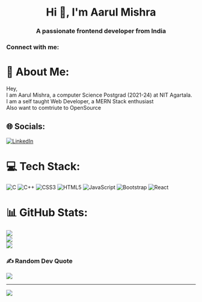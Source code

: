 <h1 align="center">Hi 👋, I'm Aarul Mishra</h1>
<h3 align="center">A passionate frontend developer from India</h3>

<h3 align="left">Connect with me:</h3>
<p align="left">
</p>

# 💫 About Me:
Hey, <br>I am Aarul Mishra, a computer Science Postgrad (2021-24) at NIT Agartala.<br>I am a self taught Web Developer, a MERN Stack enthusiast <br>Also want to comtriute to OpenSource


## 🌐 Socials:
[![LinkedIn](https://img.shields.io/badge/LinkedIn-%230077B5.svg?logo=linkedin&logoColor=white)](https://linkedin.com/in/aarul-mishra-901b24190) 

# 💻 Tech Stack:
![C](https://img.shields.io/badge/c-%2300599C.svg?style=for-the-badge&logo=c&logoColor=white) ![C++](https://img.shields.io/badge/c++-%2300599C.svg?style=for-the-badge&logo=c%2B%2B&logoColor=white) ![CSS3](https://img.shields.io/badge/css3-%231572B6.svg?style=for-the-badge&logo=css3&logoColor=white) ![HTML5](https://img.shields.io/badge/html5-%23E34F26.svg?style=for-the-badge&logo=html5&logoColor=white) ![JavaScript](https://img.shields.io/badge/javascript-%23323330.svg?style=for-the-badge&logo=javascript&logoColor=%23F7DF1E) ![Bootstrap](https://img.shields.io/badge/bootstrap-%23563D7C.svg?style=for-the-badge&logo=bootstrap&logoColor=white) ![React](https://img.shields.io/badge/react-%2320232a.svg?style=for-the-badge&logo=react&logoColor=%2361DAFB)
# 📊 GitHub Stats:
![](https://github-readme-stats.vercel.app/api?username=Aarul14&theme=dark&hide_border=false&include_all_commits=false&count_private=false)<br/>
![](https://github-readme-streak-stats.herokuapp.com/?user=Aarul14&theme=dark&hide_border=false)<br/>
![](https://github-readme-stats.vercel.app/api/top-langs/?username=Aarul14&theme=dark&hide_border=false&include_all_commits=false&count_private=false&layout=compact)

### ✍️ Random Dev Quote
![](https://quotes-github-readme.vercel.app/api?type=horizontal&theme=radical)

---
[![](https://visitcount.itsvg.in/api?id=Aarul14&icon=0&color=0)](https://visitcount.itsvg.in)

<!-- Proudly created with GPRM ( https://gprm.itsvg.in ) -->
